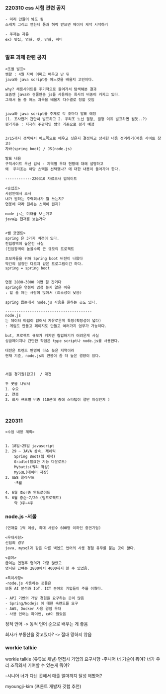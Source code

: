 ### 220310 css 시험 관련 공지
```
- 미리 만들어 봐도 됨 
스케치 그리고 쌤한테 통과 허락 받으면 페이지 제작 시작하기

- 주제는 자유
ex) 맛집, 영화, 펫, 만화, 취미


```

### 발표 과제 관련 공지
```
<조별 발표>
쌤왈 : 4월 자바 어쩌고 배우고 난 뒤 
java와 java script중 어느것을 배울지 고민이다.

why? 채용사이트를 주기적으로 들어가서 탐색해본 결과 
요즘엔 java와 견줄만큼 js를 사용하는 회사의 비중이 커지고 있다.
그래서 둘 중 어느 과목을 배울지 다수결로 정할 것임


java와 java script를 주제로 각 조마다 발표 예정
(1. 조사한거 간단히 발표하고 2. 우리조 노선 결정, 결정 이유 발표하면 될듯..?)
평가기준 : 지극히 주관적인 쌤의 기준으로 평가 예정


3/15까지 검색해서 어느쪽으로 배우고 싶은지 결정하고 상세한 내용 정리하기(채용 사이트 참고)
자바(spring boot) / JS(node.js) 

발표 내용
구직사이트 우선 검색 - 지역별 우대 현황에 대해 설명하고 
왜  우리조는 해당 스택을 선택했나? 에 대한 내용이 들어가야 한다.

------------220310 자료조사 업데이트

<승섭조>
사람인에서 조사 
내가 원하는 주력회사가 뭘 쓰는지? 
연봉에 따라 원하는 스택이 뭔지?

node js는 미래를 보는거고
java는 현재를 보는거다


<쌤 코멘트>
spring 은 3가지 버전이 있다.
진입장벽이 높은건 사실
(진입장벽이 높을수록 큰 규모의 프로젝트 

초보자들을 위해 Spring boot 버전이 나왔다
약간의 설정만 다르지 같은 프로그램이긴 하다.
spring = spring boot


연봉 2800~3000 이면 잘 간거다
spring은 연봉이 엄청 높지 않은 이유
: 할 줄 아는 사람이 많아서 (희소성이 낮음)

spring 뽑는데서 node.js 사용을 원하는 곳도 있다.

---------------------------------------
node.js
는 데이터 타입이 없어서 자유로운게 특징(확장성이 넓다) 
: 게임도 만들고 페이지도 만들고 여러가지 업무가 가능하다.

but, 프로젝트 규모가 커지면 협업하기가 어려운게 사실
싱글페이지나 간단한 작업은 type script나 node.js를 사용한다.

대전은 트렌드 반영이 다소 늦은 지역이라
현재 기준, node.js의 연봉이 좀 더 높은 경향이 있다.



서울 경기권(판교)  / 대전
 
두 곳을 나눠서 
1. 수요
2. 연봉
3. 회사 규모별 비중 (10군데 중에 스타텁이 절반 이상인지 )



```

### 220311

```
<수업 내용 계획>


1. 18일~25일 javascript
2. 29 ~ JAVA 상속, 제네릭
    Spring Boot(웹 제작)
    Gradle(필요한 기능 다운로드) 
    Mybatis(쿼리 작성) 
    MySQL(데이터 저장)
3. AWS 클라우드
    ~5월

4. 6월 초or중 안드로이드
5. 6월 중순~7/20 (팀프로젝트)
    약 3주~4주

```
### node.js -서울
```
(연매출 1억 이상, 최대 사원수 600명 이하인 중견기업)

<우대사항>
신입의 경우 
java, mysql과 같은 다른 백엔드 언어의 사용 경험 유무를 묻는 곳이 많다.

<급여>
급여는 면접후 협의가 가장 많았고 
명시된 급여는 2800에서 4000까지 볼 수 있었음.

<특이사항>
-node.js 사용하는 곳들은
보통 AI 분석과 IoT. ICT 분야의 기업들이 주를 이뤘다.

- API 기반의 개발 경험을 요구하는 곳이 많음
- Spring/Nodejs 에 대한 숙련도를 요구
- AWS, Docker 사용 경험 우대
- 사용 언어는 파이썬, c#이 많았음
```
정적 언어 -> 동적 언어 순으로 배우는 게 좋음


회사가 부동산을 갖고있다? -> 절대 망하지 않음



### workie talkie
workie talkie (유튜브 채널)
면접시 기업의 요구사항
-주니어
너 기술이 뭐야?
너가 우리 조직와서 기여할 수 있는게 뭐야?

-시니어
너가 다닌 곳에서 매출 얼마까지 달성 해봤어?


myoungji-kim (프론트 개발자 깃헙 추천)

